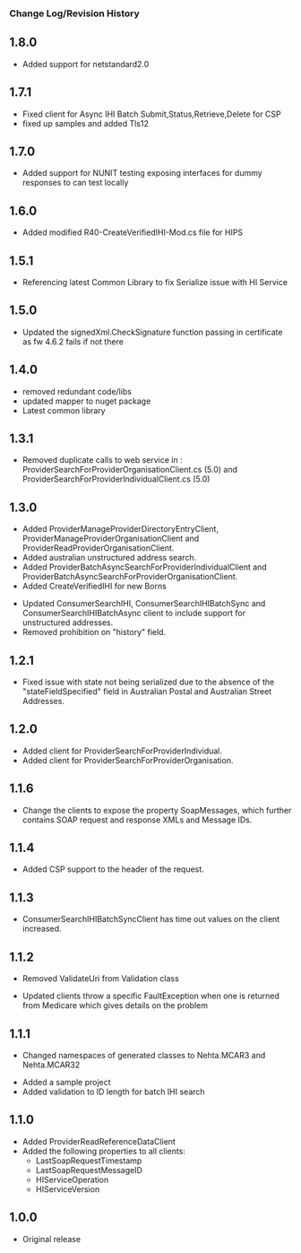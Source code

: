 ### Change Log/Revision History

1.8.0
-----
* Added support for netstandard2.0

1.7.1
-----
* Fixed client for Async IHI Batch Submit,Status,Retrieve,Delete for CSP
* fixed up samples and added Tls12

1.7.0
-----
* Added support for NUNIT testing exposing interfaces for dummy responses to can test locally

1.6.0
-----
* Added modified R40-CreateVerifiedIHI-Mod.cs file for HIPS


1.5.1
-----
* Referencing latest Common Library to fix Serialize issue with HI Service

1.5.0
-----
* Updated the signedXml.CheckSignature function passing in certificate as fw 4.6.2 fails if not there

1.4.0
-----
* removed redundant code/libs
* updated mapper to nuget package
* Latest common library

1.3.1
-----
* Removed duplicate calls to web service in :
  ProviderSearchForProviderOrganisationClient.cs (5.0) and ProviderSearchForProviderIndividualClient.cs (5.0)

1.3.0
-----
+ Added ProviderManageProviderDirectoryEntryClient, ProviderManageProviderOrganisationClient and ProviderReadProviderOrganisationClient.
+ Added australian unstructured address search.
+ Added ProviderBatchAsyncSearchForProviderIndividualClient and ProviderBatchAsyncSearchForProviderOrganisationClient.
+ Added CreateVerifiedIHI for new Borns
* Updated ConsumerSearchIHI, ConsumerSearchIHIBatchSync and ConsumerSearchIHIBatchAsync client to include support for unstructured addresses.
* Removed prohibition on "history" field.


1.2.1
-----
* Fixed issue with state not being serialized due to the absence of the "stateFieldSpecified" field in Australian Postal and Australian Street Addresses.


1.2.0
-----
+ Added client for ProviderSearchForProviderIndividual.
+ Added client for ProviderSearchForProviderOrganisation.


1.1.6
-----
* Change the clients to expose the property SoapMessages, which further contains SOAP request and response XMLs and Message IDs.


1.1.4
-----
+ Added CSP support to the header of the request.


1.1.3
-----
* ConsumerSearchIHIBatchSyncClient has time out values on the client increased.


1.1.2
-----
- Removed ValidateUri from Validation class
* Updated clients throw a specific FaultException when one is returned from Medicare which gives details on the problem


1.1.1
-----
* Changed namespaces of generated classes to Nehta.MCAR3 and Nehta.MCAR32
+ Added a sample project
+ Added validation to ID length for batch IHI search


1.1.0
-----
+ Added ProviderReadReferenceDataClient
+ Added the following properties to all clients:
   - LastSoapRequestTimestamp
   - LastSoapRequestMessageID
   - HIServiceOperation
   - HIServiceVersion


1.0.0
-----
+ Original release









